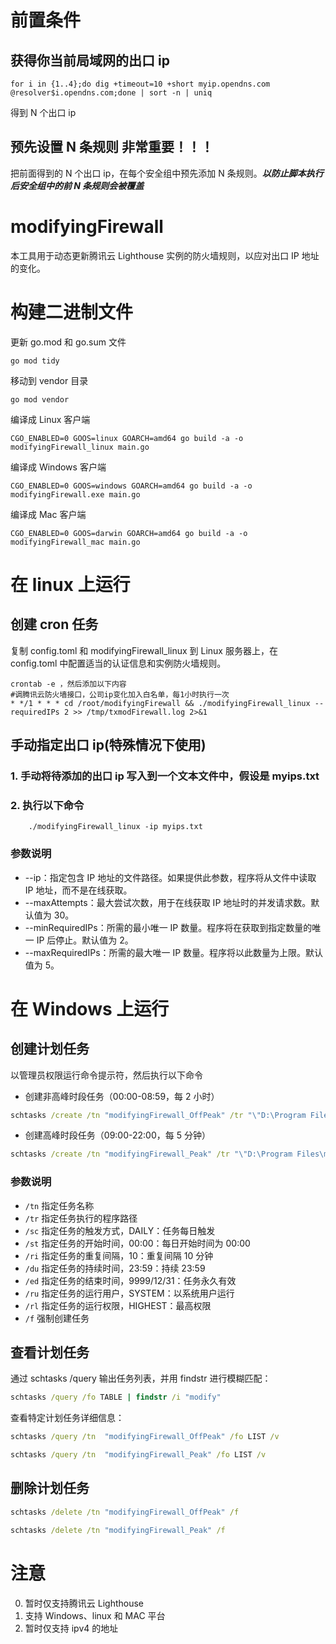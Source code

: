 # 前置条件

## 获得你当前局域网的出口 ip

```
for i in {1..4};do dig +timeout=10 +short myip.opendns.com @resolver$i.opendns.com;done | sort -n | uniq
```

得到 N 个出口 ip

## 预先设置 N 条规则 **非常重要！！！**

把前面得到的 N 个出口 ip，在每个安全组中预先添加 N 条规则。**_以防止脚本执行后安全组中的前 N 条规则会被覆盖_**

# modifyingFirewall

本工具用于动态更新腾讯云 Lighthouse 实例的防火墙规则，以应对出口 IP 地址的变化。

# 构建二进制文件

更新 go.mod 和 go.sum 文件

```
go mod tidy
```

移动到 vendor 目录

```
go mod vendor
```

编译成 Linux 客户端

```
CGO_ENABLED=0 GOOS=linux GOARCH=amd64 go build -a -o modifyingFirewall_linux main.go
```

编译成 Windows 客户端

```
CGO_ENABLED=0 GOOS=windows GOARCH=amd64 go build -a -o modifyingFirewall.exe main.go
```

编译成 Mac 客户端

```
CGO_ENABLED=0 GOOS=darwin GOARCH=amd64 go build -a -o modifyingFirewall_mac main.go
```

# 在 linux 上运行

## 创建 cron 任务

复制 config.toml 和 modifyingFirewall_linux 到 Linux 服务器上，在 config.toml 中配置适当的认证信息和实例防火墙规则。

```
crontab -e ，然后添加以下内容
#调腾讯云防火墙接口，公司ip变化加入白名单，每1小时执行一次
* */1 * * * cd /root/modifyingFirewall && ./modifyingFirewall_linux --requiredIPs 2 >> /tmp/txmodFirewall.log 2>&1
```

## 手动指定出口 ip(特殊情况下使用)

### 1. 手动将待添加的出口 ip 写入到一个文本文件中，假设是 myips.txt

### 2. 执行以下命令

```
    ./modifyingFirewall_linux -ip myips.txt
```

### 参数说明

- --ip：指定包含 IP 地址的文件路径。如果提供此参数，程序将从文件中读取 IP 地址，而不是在线获取。
- --maxAttempts：最大尝试次数，用于在线获取 IP 地址时的并发请求数。默认值为 30。
- --minRequiredIPs：所需的最小唯一 IP 数量。程序将在获取到指定数量的唯一 IP 后停止。默认值为 2。
- --maxRequiredIPs：所需的最大唯一 IP 数量。程序将以此数量为上限。默认值为 5。

# 在 Windows 上运行

## 创建计划任务

以管理员权限运行命令提示符，然后执行以下命令

- 创建非高峰时段任务（00:00-08:59，每 2 小时）

```cmd
schtasks /create /tn "modifyingFirewall_OffPeak" /tr "\"D:\Program Files\modifyingFirewall\modifyingFirewall.bat\"" /sc DAILY /st 00:00 /ri 120 /du 08:59 /ed 9999/12/31 /ru "SYSTEM" /rl HIGHEST /f
```

- 创建高峰时段任务（09:00-22:00，每 5 分钟）

```cmd
schtasks /create /tn "modifyingFirewall_Peak" /tr "\"D:\Program Files\modifyingFirewall\modifyingFirewall.bat\"" /sc DAILY /st 09:00 /ri 5 /du 13:00 /ed 9999/12/31 /ru "SYSTEM" /rl HIGHEST /f
```

### 参数说明

- `/tn` 指定任务名称
- `/tr` 指定任务执行的程序路径
- `/sc` 指定任务的触发方式，DAILY：任务每日触发
- `/st` 指定任务的开始时间，00:00：每日开始时间为 00:00
- `/ri` 指定任务的重复间隔，10：重复间隔 10 分钟
- `/du` 指定任务的持续时间，23:59：持续 23:59
- `/ed` 指定任务的结束时间，9999/12/31：任务永久有效
- `/ru` 指定任务的运行用户，SYSTEM：以系统用户运行
- `/rl` 指定任务的运行权限，HIGHEST：最高权限
- `/f` 强制创建任务

## 查看计划任务

通过 schtasks /query 输出任务列表，并用 findstr 进行模糊匹配：

```cmd
schtasks /query /fo TABLE | findstr /i "modify"
```

查看特定计划任务详细信息：

```cmd
schtasks /query /tn  "modifyingFirewall_OffPeak" /fo LIST /v
```

```cmd
schtasks /query /tn  "modifyingFirewall_Peak" /fo LIST /v
```

## 删除计划任务

```cmd
schtasks /delete /tn "modifyingFirewall_OffPeak" /f
```

```cmd
schtasks /delete /tn "modifyingFirewall_Peak" /f
```

# 注意

0. 暂时仅支持腾讯云 Lighthouse
1. 支持 Windows、linux 和 MAC 平台
2. 暂时仅支持 ipv4 的地址

